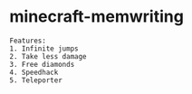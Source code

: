 # minecraft-memwriting


``` 
Features:
1. Infinite jumps
2. Take less damage
3. Free diamonds
4. Speedhack
5. Teleporter
```
